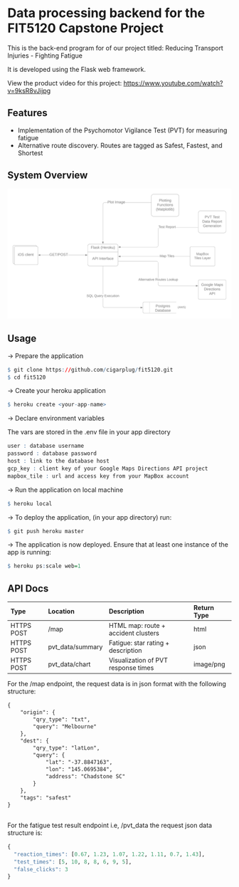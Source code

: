 
# Data processing backend for the FIT5120 Capstone Project

This is the back-end program for of our project titled: Reducing Transport Injuries - Fighting Fatigue

It is developed using the Flask web framework.

View the product video for this project: https://www.youtube.com/watch?v=9ksR8vJijpg

## Features

  - Implementation of the Psychomotor Vigilance Test (PVT) for measuring
    fatigue
  - Alternative route discovery. Routes are tagged as Safest, Fastest,
    and Shortest

## System Overview

![Application Architecture](Data%20Plan.png)

## Usage

→ Prepare the application

``` r
$ git clone https://github.com/cigarplug/fit5120.git
$ cd fit5120
```

→ Create your heroku application

``` r
$ heroku create <your-app-name>
```

→ Declare environment variables

The vars are stored in the .env file in your app directory

``` r
user : database username
password : database password
host : link to the database host
gcp_key : client key of your Google Maps Directions API project
mapbox_tile : url and access key from your MapBox account
```

→ Run the application on local machine

``` r
$ heroku local
```

→ To deploy the application, (in your app directory) run:

``` r
$ git push heroku master
```

→ The application is now deployed. Ensure that at least one instance of the app is running:

``` r
$ heroku ps:scale web=1
```

## API Docs

<div class="kable-table">

| Type       | Location          | Description                         | Return Type |
| :--------- | :---------------- | :---------------------------------- | :---------- |
| HTTPS POST | /map              | HTML map: route + accident clusters | html        |
| HTTPS POST | pvt\_data/summary | Fatigue: star rating + description  | json        |
| HTTPS POST | pvt\_data/chart   | Visualization of PVT response times | image/png   |

</div>

For the /map endpoint, the request data is in json format with the
following structure:

``` 
{
    "origin": {
        "qry_type": "txt",
        "query": "Melbourne"
    },
    "dest": {
        "qry_type": "latLon",
        "query": {
            "lat": "-37.8847163",
            "lon": "145.0695384",
            "address": "Chadstone SC"
        }
    },
    "tags": "safest"
}
 
```

For the fatigue test result endpoint i.e, /pvt\_data the request json
data structure is:

``` r
{
  "reaction_times": [0.67, 1.23, 1.07, 1.22, 1.11, 0.7, 1.43],
  "test_times": [5, 10, 8, 8, 6, 9, 5],
  "false_clicks": 3
}
```
